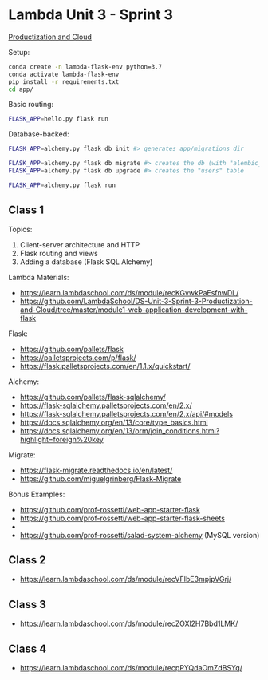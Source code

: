
# Lambda Unit 3 - Sprint 3

[Productization and Cloud](https://learn.lambdaschool.com/ds/sprint/recvbdRfBNCqSB4hd)


Setup:

```sh
conda create -n lambda-flask-env python=3.7
conda activate lambda-flask-env
pip install -r requirements.txt
cd app/
```

Basic routing:

```sh
FLASK_APP=hello.py flask run
```

Database-backed:


```sh
FLASK_APP=alchemy.py flask db init #> generates app/migrations dir

FLASK_APP=alchemy.py flask db migrate #> creates the db (with "alembic_version" table)
FLASK_APP=alchemy.py flask db upgrade #> creates the "users" table

FLASK_APP=alchemy.py flask run
```

## Class 1

Topics:

  1. Client-server architecture and HTTP
  2. Flask routing and views
  3. Adding a database (Flask SQL Alchemy)

Lambda Materials:

  + https://learn.lambdaschool.com/ds/module/recKGvwkPaEsfnwDL/
  + https://github.com/LambdaSchool/DS-Unit-3-Sprint-3-Productization-and-Cloud/tree/master/module1-web-application-development-with-flask

Flask:

  + https://github.com/pallets/flask
  + https://palletsprojects.com/p/flask/
  + https://flask.palletsprojects.com/en/1.1.x/quickstart/

Alchemy:

  + https://github.com/pallets/flask-sqlalchemy/
  + https://flask-sqlalchemy.palletsprojects.com/en/2.x/
  + https://flask-sqlalchemy.palletsprojects.com/en/2.x/api/#models
  + https://docs.sqlalchemy.org/en/13/core/type_basics.html
  + https://docs.sqlalchemy.org/en/13/orm/join_conditions.html?highlight=foreign%20key

Migrate:

  + https://flask-migrate.readthedocs.io/en/latest/
  + https://github.com/miguelgrinberg/Flask-Migrate

Bonus Examples:

  + https://github.com/prof-rossetti/web-app-starter-flask
  + https://github.com/prof-rossetti/web-app-starter-flask-sheets
  +
  + https://github.com/prof-rossetti/salad-system-alchemy (MySQL version)

## Class 2

  + https://learn.lambdaschool.com/ds/module/recVFIbE3mpjpVGrj/

## Class 3

  + https://learn.lambdaschool.com/ds/module/recZOXl2H7Bbd1LMK/

## Class 4

  + https://learn.lambdaschool.com/ds/module/recpPYQdaOmZdBSYq/
